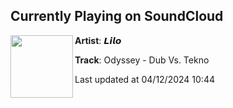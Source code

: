 ## Currently Playing on SoundCloud

[<img align="left" width="100" src="https://i1.sndcdn.com/artworks-kJI0WibyA8d2aJyl-NLYoog-t500x500.jpg">](https://soundcloud.com/lilodub/odyssey-mortal)

**Artist**: 𝙇𝙞𝙡𝙤 

**Track**: Odyssey - Dub Vs. Tekno

Last updated at 04/12/2024 10:44
